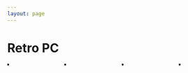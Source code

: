 ```yaml
---
layout: page
---
```


 <h1 class="title">Retro PC</h1>
<div class="columns">
  <div class="column">
    <a href=""><img src="/img/" alt="" border="2"></a>
  </div>
  <div class="column">
    <a href=""><img src="/img/" alt="" border="2"></a>
  </div>
  <div class="column">
    <a href=""><img src="/img/" alt="" border="2"></a>
  </div>
  <div class="column">
    <a href=""><img src="/img/" alt="" border="2"></a>
  </div>
</div> 